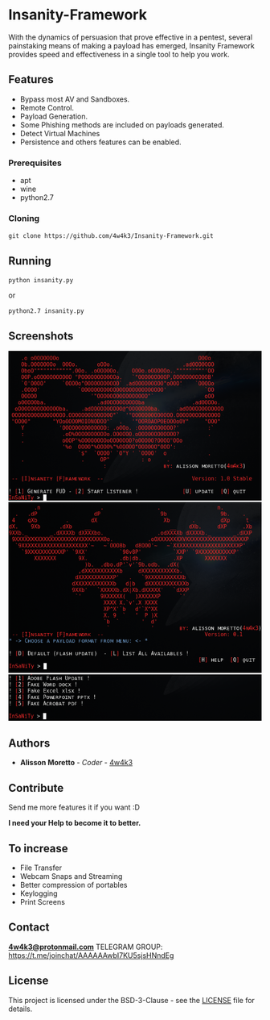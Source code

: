 # Insanity-Framework
With the dynamics of persuasion that prove effective in a pentest, several painstaking means of making a payload has emerged, Insanity Framework provides speed and effectiveness in a single tool to help you work.

## Features 

- Bypass most AV and Sandboxes.
- Remote Control.
- Payload Generation.
- Some Phishing methods are included on payloads generated.
- Detect Virtual Machines
- Persistence and others features can be enabled.

### Prerequisites

* apt
* wine
* python2.7

### Cloning
```
git clone https://github.com/4w4k3/Insanity-Framework.git
```

## Running
```
python insanity.py
```
or
```
python2.7 insanity.py
```

## Screenshots
![Shot](https://github.com/4w4k3/Insanity-Framework/blob/master/Screens/shot.png)
![Shot2](https://github.com/4w4k3/Insanity-Framework/blob/master/Screens/shot2.png)
![Shot3](https://github.com/4w4k3/Insanity-Framework/blob/master/Screens/shot3.png)

## Authors

* **Alisson Moretto** - *Coder* - [4w4k3](https://github.com/4w4k3)

## Contribute
Send me more features it if you want :D

**I need your Help to become it to better.**

## To increase
- File Transfer
- Webcam Snaps and Streaming
- Better compression of portables
- Keylogging
- Print Screens

## Contact
**4w4k3@protonmail.com**
TELEGRAM GROUP: https://t.me/joinchat/AAAAAAwbI7KU5sjsHNndEg

## License

This project is licensed under the BSD-3-Clause - see the [LICENSE](LICENSE) file for details.
